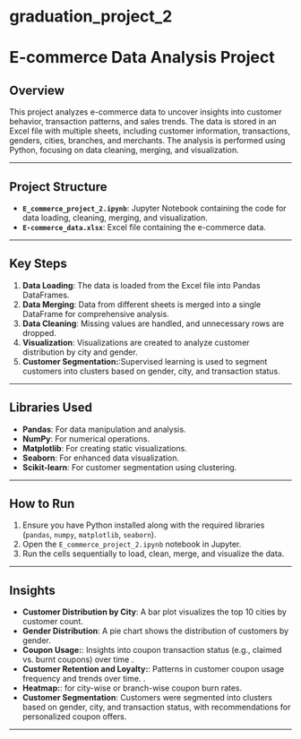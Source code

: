 # graduation_project_2
# E-commerce Data Analysis Project

## Overview
This project analyzes e-commerce data to uncover insights into customer behavior, transaction patterns, and sales trends. The data is stored in an Excel file with multiple sheets, including customer information, transactions, genders, cities, branches, and merchants. The analysis is performed using Python, focusing on data cleaning, merging, and visualization.

---

## Project Structure
- **`E_commerce_project_2.ipynb`**: Jupyter Notebook containing the code for data loading, cleaning, merging, and visualization.
- **`E-commerce_data.xlsx`**: Excel file containing the e-commerce data.

---

## Key Steps
1. **Data Loading**: The data is loaded from the Excel file into Pandas DataFrames.
2. **Data Merging**: Data from different sheets is merged into a single DataFrame for comprehensive analysis.
3. **Data Cleaning**: Missing values are handled, and unnecessary rows are dropped.
4. **Visualization**: Visualizations are created to analyze customer distribution by city and gender.
5. **Customer Segmentation:**:Supervised learning is used to segment customers into clusters based on gender, city, and transaction status.

---

## Libraries Used
- **Pandas**: For data manipulation and analysis.
- **NumPy**: For numerical operations.
- **Matplotlib**: For creating static visualizations.
- **Seaborn**: For enhanced data visualization.
- **Scikit-learn**: For customer segmentation using clustering.

---

## How to Run
1. Ensure you have Python installed along with the required libraries (`pandas`, `numpy`, `matplotlib`, `seaborn`).
2. Open the `E_commerce_project_2.ipynb` notebook in Jupyter.
3. Run the cells sequentially to load, clean, merge, and visualize the data.

---

## Insights
- **Customer Distribution by City**: A bar plot visualizes the top 10 cities by customer count.
- **Gender Distribution**: A pie chart shows the distribution of customers by gender.
-  **Coupon Usage:**: Insights into coupon transaction status (e.g., claimed vs. burnt coupons) over time .
-  **Customer Retention and Loyalty:**: Patterns in customer coupon usage frequency and
trends over time. .
-  **Heatmap:**: for city-wise or branch-wise coupon burn rates.
-  **Customer Segmentation**: Customers were segmented into clusters based on gender, city, and transaction status, with recommendations for personalized coupon offers.

---




